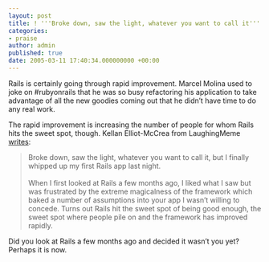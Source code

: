 ```yaml
---
layout: post
title: ! '''Broke down, saw the light, whatever you want to call it'''
categories:
- praise
author: admin
published: true
date: 2005-03-11 17:40:34.000000000 +00:00
---
```

<p>Rails is certainly going through rapid improvement. Marcel Molina used to joke on #rubyonrails that he was so busy refactoring his application to take advantage of all the new goodies coming out that he didn&#8217;t have time to do any real work.</p>
<p>The rapid improvement is increasing the number of people for whom Rails hits the sweet spot, though. Kellan Elliot-McCrea from LaughingMeme <a href="http://laughingmeme.org/archives/002842.html">writes</a>:</p>
<blockquote>Broke down, saw the light, whatever you want to call it, but I finally whipped up my first Rails app last night.<br />
<br />
When I first looked at Rails a few months ago, I liked what I saw but was frustrated by the extreme magicalness of the framework which baked a number of assumptions into your app I wasn&#8217;t willing to concede. Turns out Rails hit the sweet spot of being good enough, the sweet spot where people pile on and the framework has improved rapidly.</blockquote>
<p>Did you look at Rails a few months ago and decided it wasn&#8217;t you yet? Perhaps it is now.</p>